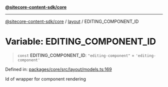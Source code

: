 [**@sitecore-content-sdk/core**](../../README.md)

***

[@sitecore-content-sdk/core](../../README.md) / [layout](../README.md) / EDITING\_COMPONENT\_ID

# Variable: EDITING\_COMPONENT\_ID

> `const` **EDITING\_COMPONENT\_ID**: `"editing-component"` = `'editing-component'`

Defined in: [packages/core/src/layout/models.ts:169](https://github.com/Sitecore/xmc-jss-dev/blob/720101351f0fb188079de6af083055c123c9442b/packages/core/src/layout/models.ts#L169)

Id of wrapper for component rendering

